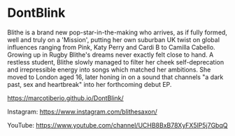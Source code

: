# DontBlink

Blithe is a brand new pop-star-in-the-making who arrives, as if fully formed, well and truly on a 'Mission', putting her own suburban UK twist on global influences ranging from Pink, Katy Perry and Cardi B to Camilla Cabello. Growing up in Rugby Blithe's dreams never exactly felt close to hand. A restless student, Blithe slowly managed to filter her cheek self-deprecation and irrepressible energy into songs which matched her ambitions. She moved to London aged 16, later honing in on a sound that channels "a dark past, sex and heartbreak" into her forthcoming debut EP.

https://marcotiberio.github.io/DontBlink/

Instagram: https://www.instagram.com/blithesaxon/

YouTube: https://www.youtube.com/channel/UCHB8BxB78XyFX5lP5j7GbqQ

